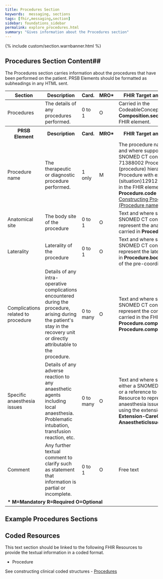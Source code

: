 ```yaml
---
title: Procedures Section
keywords:  messaging, sections
tags: [fhir,messaging,section]
sidebar: foundations_sidebar
permalink: explore_procedures.html
summary: "Gives information about the Procedures section"
---
```


{% include custom/section.warnbanner.html %}

## Procedures Section Content##
The Procedures section carries information about the procedures that have been performed on the patient. PRSB Elements should be formatted as subheadings in any HTML sent.

<table style="width:100%;max-width: 100%;">
	<thead>
		<tr>
			<th width="15%">Section</th>
			<th width="35%">Description</th>
			<th width="5%">Card.</th>
			<th width="5%">MRO*</th>
			<th width="40%">FHIR Target and Guidance</th>
		</tr>
	</thead>
	<tbody>
		<tr>
			<td>Procedures </td>
			<td>The details of any procedures performed.</td>
			<td>0 to 1</td>
			<td>O</td>
			<td>Carried in the CodeableConcept of <b>Composition.section.code</b> FHIR element.</td>
		</tr>
		<tr>
			<th>PRSB Element</th>
			<th>Description</th>
			<th>Card.</th>
			<th>MRO*</th>
			<th>FHIR Target and Guidance</th>		
		</tr>
		<tr>
			<td> Procedure name</td>
			<td>The therapeutic or diagnostic procedure performed.</td>
			<td>1 only</td>
			<td>M</td>
			<td>The procedure name in text and where supported a SNOMED CT concept from 71388002 Procedure (procedure) hierarchy or Procedure with explicit context (situation)129125009. Carried in the FHIR element <b>Procedure.code</b> See <a href="build_procedures#procedurecode.html">Constructing Procedure Lists (Procedure name)</a></td>
		</tr>
		<tr>
			<td>Anatomical site</td>
			<td>The body site of the procedure</td>
			<td>0 to 1</td>
			<td>O</td>
			<td>Text and where supported a SNOMED CT concept to represent the anatomical site carried in <b>Procedure.bodySite</b>.</td>
		</tr>
		<tr>
			<td>Laterality</td>
			<td>Laterality of the procedure</td>
			<td>0 to 1</td>
			<td>O</td>
			<td>Text and where supported a SNOMED CT concept to represent the laterality carried in <b>Procedure.bodySite</b> (if part of the pre-coordinated term).</td>
		</tr>
		<tr>
			<td>Complications related to procedure</td>
			<td>Details of any intra-operative complications encountered during the procedure, arising during the patient's stay in the recovery unit or directly attributable to the procedure.</td>
			<td>0 to many</td>
			<td>O</td>
			<td>Text and where supported a SNOMED CT concept to represent the complication carried in the FHIR element <b>Procedure.complication</b> and <b>Procedure.complicationDetail</b>.</td>
		</tr>
		<tr>
			<td>Specific anaesthesia issues</td>
			<td>Details of any adverse reaction to any anaesthetic agents including local anaesthesia.  Problematic intubation, transfusion reaction, etc.</td>
			<td>0 to many</td>
			<td>O</td>
			<td>Text and where supported either a SNOMED CT concept or a reference to the Condition Resource to represent the anaesthesia issues carried using the extension <b>Extension-CareConnect-AnaestheticIssues-1</b>.</td>
		</tr>
		<tr>
			<td>Comment</td>
			<td>Any further textual comment to clarify such as statement that information is partial or incomplete.</td>
			<td>0 to 1</td>
			<td>O</td>
			<td>Free text</td>
		</tr>
		<tr>
		<td colspan="5"><b>* M=Mandatory R=Required O=Optional</b></td>
		</tr>
	</tbody>
</table>


##  Example Procedures Sections ##

<script src="https://gist.github.com/IOPS-DEV/9aac8ea1c4e276ff1316608ea53b0c8e.js"></script>

## Coded Resources ##

This text section should be linked to the following FHIR Resources to provide the textual information in a coded format.

- Procedure
 
See constructing clinical coded structures - [Procedures](build_procedures.html)











